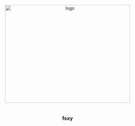 <p align="center">
    <img alt="logo" src="http://upload.51des.com/fsxy.jpeg" width="408" height="320" style="margin-bottom: 10px;">
</p>

<h3 align="center" style="margin: 30px 0 35px;">fsxy</h3>
